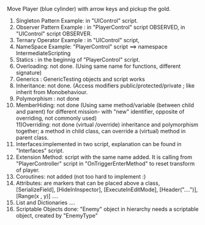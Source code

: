 Move Player (blue cylinder) with arrow keys and pickup the gold.

1) Singleton Pattern Example: in "UIControl" script.
2) Observer Pattern Example : in "PlayerControl" script OBSERVED, in "UIControl" script OBSERVER.
3) Ternary Operator Example : in "UIControl" script, 
4) NameSpace Example: "PlayerControl" script ==> namespace IntermediateScripting 
5) Statics : in the beginnig of "PlayerControl" script.
6) Overloading: not done. (Using same name for functions, different signature)
7) Generics : GenericTesting objects and script works
8) Inheritance: not done. (Access modifiers public/protected/private ; like inherit from Monobehaviour.
9) Polymorphism : not done
10) MemberHiding: not done (Using same method/variable (between child and parent) 
				for different mission- with "new" identifier, opposite of overriding, 
				not commonly used)  
11)Overriding: not done (virtual /override) inheritance and polymorphism together; a method in child class, 
						can override a (virtual) method in parent class.
12) Interfaces:implemented in two script, explanation can be found in "Interfaces" script.
13) Extension Method: script with the same name added. It is calling from "PlayerController" script
			in "OnTriggerEnterMethod" to reset transform of player.
14) Coroutines: not added (not too hard to implement :)
15) Attributes: are markers that can be placed above a class, [SerializeField], [HideInInspector],
		[ExecuteInEditMode], [Header("....")], [Range(x , y)] ....
16) List and Dictionaries .... 
17) Scriptable Objects done: "Enemy" object in hierarchy needs a scriptable object, 
		created by "EnemyType" 

